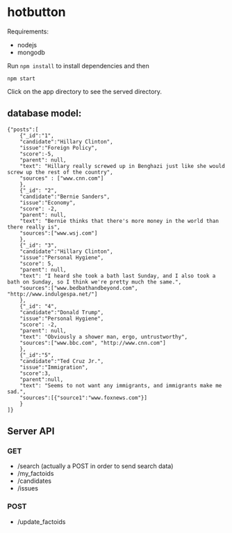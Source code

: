 # hotbutton

Requirements:
- nodejs
- mongodb

Run 
``npm install``
 to install dependencies and then

``npm start``

Click on the app directory to see the served directory.

## database model:

```
{"posts":[
	{"_id":"1",
	"candidate":"Hillary Clinton",
	"issue":"Foreign Policy",
	"score":-5,
	"parent": null,
	"text": "Hillary really screwed up in Benghazi just like she would screw up the rest of the country",
	"sources" : ["www.cnn.com"]
	},
	{"_id": "2",
	"candidate":"Bernie Sanders",
	"issue":"Economy",
	"score": -2,
	"parent": null,
	"text": "Bernie thinks that there's more money in the world than there really is",
	"sources":["www.wsj.com"]
	},
	{"_id": "3",
	"candidate":"Hillary Clinton",
	"issue":"Personal Hygiene",
	"score": 5,
	"parent": null,
	"text": "I heard she took a bath last Sunday, and I also took a bath on Sunday, so I think we're pretty much the same.",
	"sources":["www.bedbathandbeyond.com", "http://www.indulgespa.net/"]
	},
	{"_id": "4",
	"candidate":"Donald Trump",
	"issue":"Personal Hygiene",
	"score": -2,
	"parent": null,
	"text": "Obviously a shower man, ergo, untrustworthy",
	"sources":["www.bbc.com", "http://www.cnn.com"]
	},
	{"_id":"5",
	"candidate":"Ted Cruz Jr.",
	"issue":"Immigration",
	"score":3,
	"parent":null,
	"text": "Seems to not want any immigrants, and immigrants make me sad.",
	"sources":[{"source1":"www.foxnews.com"}]
	}
]}
```

## Server API

### GET
* /search (actually a POST in order to send search data)
* /my_factoids
* /candidates
* /issues

### POST
* /update_factoids
